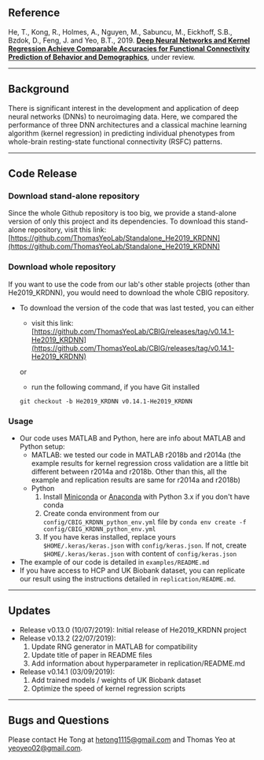 ## Reference

He, T., Kong, R., Holmes, A., Nguyen, M., Sabuncu, M., Eickhoff, S.B., Bzdok, D., Feng, J. and Yeo, B.T., 2019. [**Deep Neural Networks and Kernel Regression Achieve Comparable Accuracies for Functional Connectivity Prediction of Behavior and Demographics**](https://www.biorxiv.org/content/10.1101/473603v1), under review.

----
## Background

There is significant interest in the development and application of deep neural networks (DNNs) to neuroimaging data. Here, we compared the performance of three DNN architectures and a classical machine learning algorithm (kernel regression) in predicting individual phenotypes from whole-brain resting-state functional connectivity (RSFC) patterns.

----

## Code Release
### Download stand-alone repository
Since the whole Github repository is too big, we provide a stand-alone version of only this project and its dependencies. To download this stand-alone repository, visit this link: [https://github.com/ThomasYeoLab/Standalone_He2019_KRDNN](https://github.com/ThomasYeoLab/Standalone_He2019_KRDNN)

### Download whole repository
If you want to use the code from our lab's other stable projects (other than He2019_KRDNN), you would need to download the whole CBIG repository.

- To download the version of the code that was last tested, you can either

    - visit this link:
    [https://github.com/ThomasYeoLab/CBIG/releases/tag/v0.14.1-He2019_KRDNN](https://github.com/ThomasYeoLab/CBIG/releases/tag/v0.14.1-He2019_KRDNN)

    or

    - run the following command, if you have Git installed
 
    ```
    git checkout -b He2019_KRDNN v0.14.1-He2019_KRDNN
    ```

### Usage
- Our code uses MATLAB and Python, here are info about MATLAB and Python setup:
	- MATLAB: we tested our code in MATLAB r2018b and r2014a (the example results for kernel regression cross validation are a little bit different between r2014a and r2018b. Other than this, all the example and replication results are same for r2014a and r2018b)
	- Python
		1. Install [Miniconda](https://docs.conda.io/en/latest/miniconda.html) or [Anaconda](https://www.anaconda.com/distribution/#download-section) with Python 3.x if you don't have conda
		2. Create conda environment from our `config/CBIG_KRDNN_python_env.yml` file by `conda env create -f config/CBIG_KRDNN_python_env.yml`
		3. If you have keras installed, replace yours `$HOME/.keras/keras.json` with `config/keras.json`. If not, create `$HOME/.keras/keras.json` with content of `config/keras.json`
- The example of our code is detailed in `examples/README.md`
- If you have access to HCP and UK Biobank dataset, you can replicate our result using the instructions detailed in `replication/README.md`.


----

## Updates
- Release v0.13.0 (10/07/2019): Initial release of He2019_KRDNN project
- Release v0.13.2 (22/07/2019):
    1. Update RNG generator in MATLAB for compatibility
    2. Update title of paper in README files
    3. Add information about hyperparameter in replication/README.md
- Release v0.14.1 (03/09/2019):
    1. Add trained models / weights of UK Biobank dataset
    2. Optimize the speed of kernel regression scripts
----

## Bugs and Questions

Please contact He Tong at hetong1115@gmail.com and Thomas Yeo at yeoyeo02@gmail.com.

